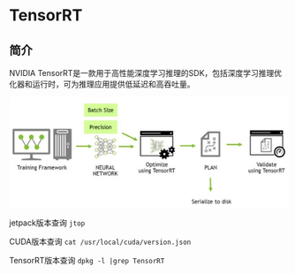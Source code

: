 # TensorRT

## 简介
NVIDIA TensorRT是一款用于高性能深度学习推理的SDK，包括深度学习推理优化器和运行时，可为推理应用提供低延迟和高吞吐量。



![Typical Deep Learning Development Cycle Using TensorRT](../Pic/pic19.png)





jetpack版本查询
`jtop`

CUDA版本查询
`cat /usr/local/cuda/version.json`

TensorRT版本查询
`dpkg -l |grep TensorRT`
